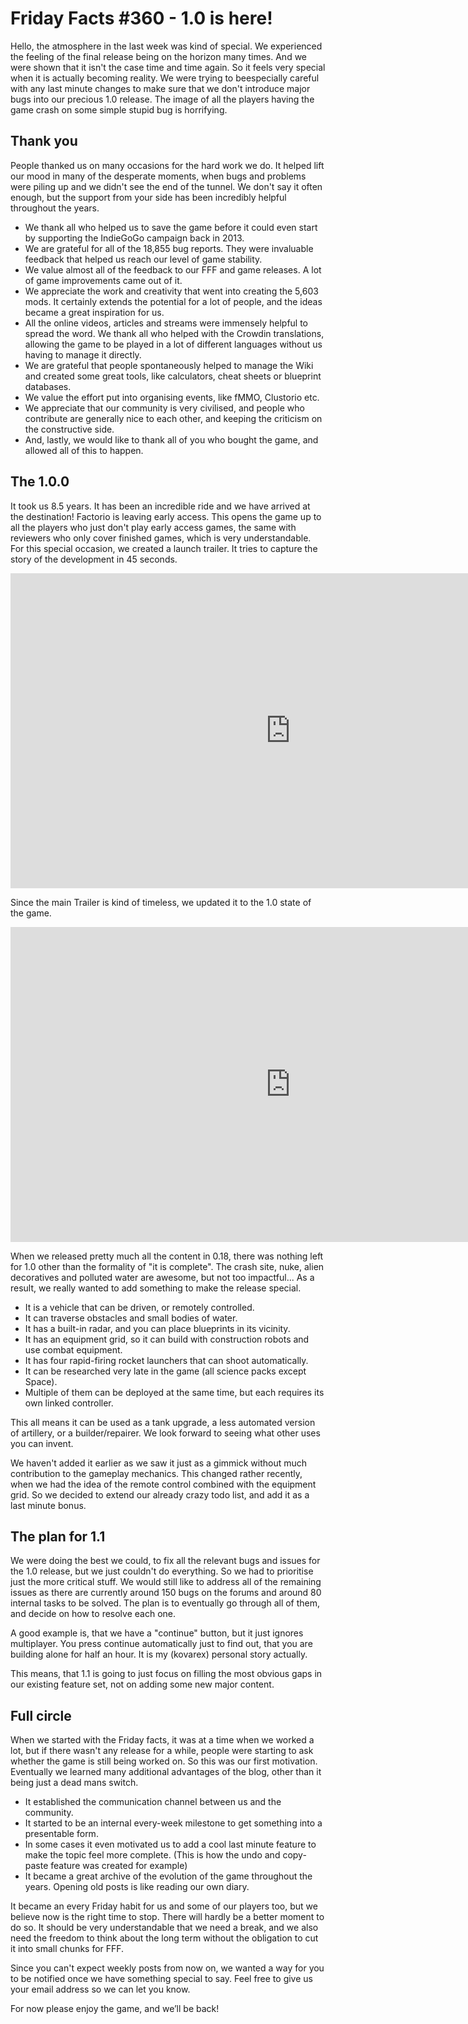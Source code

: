 # Friday Facts #360 - 1.0 is here!

Hello,
the atmosphere in the last week was kind of special. We experienced the feeling of the final release being on the horizon many times. And we were shown that it isn't the case time and time again. So it feels very special when it is actually becoming reality. We were trying to be<!--more-->especially careful with any last minute changes to make sure that we don't introduce major bugs into our precious 1.0 release. The image of all the players having the game crash on some simple stupid bug is horrifying.

## Thank you

People thanked us on many occasions for the hard work we do. It helped lift our mood in many of the desperate moments, when bugs and problems were piling up and we didn't see the end of the tunnel. We don't say it often enough, but the support from your side has been incredibly helpful throughout the years.

- We thank all who helped us to save the game before it could even start by supporting the IndieGoGo campaign back in 2013.
- We are grateful for all of the 18,855 bug reports. They were invaluable feedback that helped us reach our level of game stability.
- We value almost all of the feedback to our FFF and game releases. A lot of game improvements came out of it.
- We appreciate the work and creativity that went into creating the 5,603 mods. It certainly extends the potential for a lot of people, and the ideas became a great inspiration for us.
- All the online videos, articles and streams were immensely helpful to spread the word.
We thank all who helped with the Crowdin translations, allowing the game to be played in a lot of different languages without us having to manage it directly.
- We are grateful that people spontaneously helped to manage the Wiki and created some great tools, like calculators, cheat sheets or blueprint databases.
- We value the effort put into organising events, like fMMO, Clustorio etc.
- We appreciate that our community is very civilised, and people who contribute are generally nice to each other, and keeping the criticism on the constructive side.
- And, lastly, we would like to thank all of you who bought the game, and allowed all of this to happen.

## The 1.0.0

It took us 8.5 years. It has been an incredible ride and we have arrived at the destination!
Factorio is leaving early access. This opens the game up to all the players who just don't play early access games, the same with reviewers who only cover finished games, which is very understandable.
For this special occasion, we created a launch trailer. It tries to capture the story of the development in 45 seconds.

<iframe width="896" height="504" src="https://www.youtube.com/embed/BqaAjgpsoW8" frameborder="0" allow="accelerometer; autoplay; encrypted-media; gyroscope; picture-in-picture" allowfullscreen=""></iframe>

Since the main Trailer is kind of timeless, we updated it to the 1.0 state of the game.

<iframe width="896" height="504" src="https://www.youtube.com/embed/J8SBp4SyvLc" frameborder="0" allow="accelerometer; autoplay; encrypted-media; gyroscope; picture-in-picture" allowfullscreen=""></iframe>

When we released pretty much all the content in 0.18, there was nothing left for 1.0 other than the formality of "it is complete". The crash site, nuke, alien decoratives and polluted water are awesome, but not too impactful... As a result, we really wanted to add something to make the release special.

- It is a vehicle that can be driven, or remotely controlled.
- It can traverse obstacles and small bodies of water.
- It has a built-in radar, and you can place blueprints in its vicinity.
- It has an equipment grid, so it can build with construction robots and use combat equipment.
- It has four rapid-firing rocket launchers that can shoot automatically.
- It can be researched very late in the game (all science packs except Space).
- Multiple of them can be deployed at the same time, but each requires its own linked controller.

This all means it can be used as a tank upgrade, a less automated version of artillery, or a builder/repairer. We look forward to seeing what other uses you can invent.

We haven't added it earlier as we saw it just as a gimmick without much contribution to the gameplay mechanics. This changed rather recently, when we had the idea of the remote control combined with the equipment grid. So we decided to extend our already crazy todo list, and add it as a last minute bonus.

## The plan for 1.1

We were doing the best we could, to fix all the relevant bugs and issues for the 1.0 release, but we just couldn't do everything. So we had to prioritise just the more critical stuff. We would still like to address all of the remaining issues as there are currently around 150 bugs on the forums and around 80 internal tasks to be solved. The plan is to eventually go through all of them, and decide on how to resolve each one.

A good example is, that we have a "continue" button, but it just ignores multiplayer. You press continue automatically just to find out, that you are building alone for half an hour. It is my (kovarex) personal story actually.

This means, that 1.1 is going to just focus on filling the most obvious gaps in our existing feature set, not on adding some new major content.

## Full circle

When we started with the Friday facts, it was at a time when we worked a lot, but if there wasn't any release for a while, people were starting to ask whether the game is still being worked on. So this was our first motivation. Eventually we learned many additional advantages of the blog, other than it being just a dead mans switch.

- It established the communication channel between us and the community.
- It started to be an internal every-week milestone to get something into a presentable form.
- In some cases it even motivated us to add a cool last minute feature to make the topic feel more complete. (This is how the undo and copy-paste feature was created for example)
- It became a great archive of the evolution of the game throughout the years. Opening old posts is like reading our own diary.

It became an every Friday habit for us and some of our players too, but we believe now is the right time to stop. There will hardly be a better moment to do so. It should be very understandable that we need a break, and we also need the freedom to think about the long term without the obligation to cut it into small chunks for FFF.

Since you can't expect weekly posts from now on, we wanted a way for you to be notified once we have something special to say. Feel free to give us your email address so we can let you know.

For now please enjoy the game, and we’ll be back!